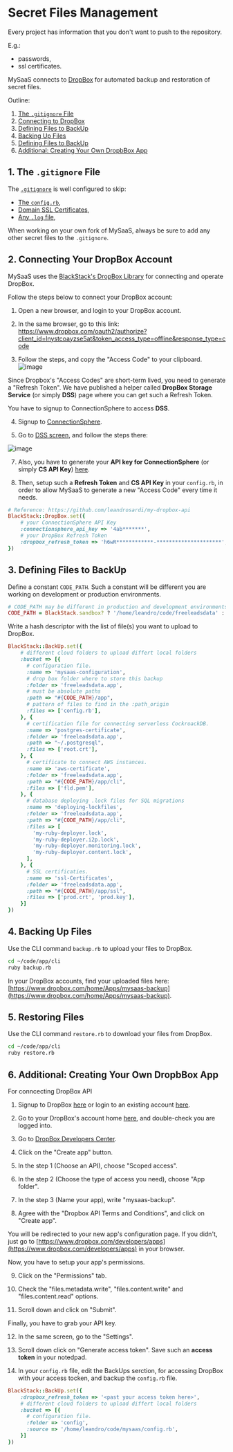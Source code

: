 # Secret Files Management

Every project has information that you don't want to push to the repository.

E.g.:
- passwords,
- ssl certificates. 

MySaaS connects to [DropBox](https://www.dropbox.com/developers/reference/developer-guide) for automated backup and restoration of secret files.

Outline:

1. [The `.gitignore` File](#1-the-gitignore-file)
2. [Connecting to DropBox](#2-connecting-your-dropbox-account)
3. [Defining Files to BackUp](#3-defining-files-to-backup)
4. [Backing Up Files](#4-backing-up-files)
5. [Defining Files to BackUp](#5-restoring-files)
6. [Additional: Creating Your Own DropbBox App](#6-additional-creating-your-own-dropbbox-app)

## 1. The `.gitignore` File

The [`.gitignore`](https://github.com/leandrosardi/mysaas/blob/main/.gitignore) is well configured to skip:

- [The `config.rb`](https://github.com/leandrosardi/mysaas/blob/1.1.0/.gitignore#L31),
- [Domain SSL Certificates](https://github.com/leandrosardi/mysaas/blob/1.1.0/.gitignore#L20),
- [Any `.log` file](https://github.com/leandrosardi/mysaas/blob/1.1.0/.gitignore#L63),

When working on your own fork of MySaaS, always be sure to add any other secret files to the `.gitignore`.

## 2. Connecting Your DropBox Account

MySaaS uses the [BlackStack's DropBox Library](https://github.com/leandrosardi/my-dropbox-api) for connecting and operate DropBox.

Follow the steps below to connect your DropBox account:

1. Open a new browser, and login to your DropBox account.

2. In the same browser, go to this link:
https://www.dropbox.com/oauth2/authorize?client_id=lnystcoayzse5at&token_access_type=offline&response_type=code

3. Follow the steps, and copy the "Access Code" to your clipboard.
![image](https://user-images.githubusercontent.com/55877846/215112803-4f4b08b3-5fa5-45f9-ac27-b1d1aba5ba2e.png)

Since Dropbox's "Access Codes" are short-term lived, you need to generate a "Refresh Token".
We have published a helper called **DropBox Storage Service** (or simply **DSS**) page where you can get such a Refresh Token.

You have to signup to ConnectionSphere to access **DSS**.

4. Signup to [ConnectionSphere](https://ConnectionSphere.com/signup).

5. Go to [DSS screen](https://connectionsphere.com/developers/dss), and follow the steps there:

![image](https://user-images.githubusercontent.com/55877846/215155561-ed1c915f-e585-49bd-957d-4e9cc60d3f02.png)

7. Also, you have to generate your **API key for ConnectionSphere** (or simply **CS API Key**) [here](https://connectionsphere.com/settings/apikey).

8. Then, setup such a **Refresh Token** and **CS API Key** in your `config.rb`, in order to allow MySaaS to generate a new "Access Code" every time it needs.

```ruby
# Reference: https://github.com/leandrosardi/my-dropbox-api
BlackStack::DropBox.set({
    # your ConnectionSphere API Key
    :connectionsphere_api_key => '4ab*******',
    # your DropBox Refresh Token
    :dropbox_refresh_token => 'h6wR************-*********************',
})
```

## 3. Defining Files to BackUp

Define a constant `CODE_PATH`. Such a constant will be different you are working on development or production environments.

```ruby
# CODE_PATH may be different in production and development environments.
CODE_PATH = BlackStack.sandbox? ? '/home/leandro/code/freeleadsdata' : '/home/ubuntu/code/freeleadsdata'
```

Write a hash descriptor with the list of file(s) you want to upload to DropBox.

```ruby
BlackStack::BackUp.set({
    # different cloud folders to upload differt local folders 
    :bucket => [{
      # configuration file.
      :name => 'mysaas-configuration',
      # drop box folder where to store this backup
      :folder => 'freeleadsdata.app',
      # must be absolute paths
      :path => "#{CODE_PATH}/app",
      # pattern of files to find in the :path_origin
      :files => ['config.rb'],
    }, {
      # certification file for connecting serverless CockroackDB.
      :name => 'postgres-certificate',
      :folder => 'freeleadsdata.app',
      :path => "~/.postgresql",
      :files => ['root.crt'],
    }, {
      # certificate to connect AWS instances.
      :name => 'aws-certificate',
      :folder => 'freeleadsdata.app',
      :path => "#{CODE_PATH}/app/cli",
      :files => ['fld.pem'],
    }, {
      # database deploying .lock files for SQL migrations
      :name => 'deploying-lockfiles',
      :folder => 'freeleadsdata.app',
      :path => "#{CODE_PATH}/app/cli",
      :files => [
        'my-ruby-deployer.lock', 
        'my-ruby-deployer.i2p.lock', 
        'my-ruby-deployer.monitoring.lock',
        'my-ruby-deployer.content.lock',
      ],
    }, {
      # SSL certificaties.
      :name => 'ssl-Certificates',
      :folder => 'freeleadsdata.app',
      :path => "#{CODE_PATH}/app/ssl",
      :files => ['prod.crt', 'prod.key'],
    }]
})
```

## 4. Backing Up Files

Use the CLI command `backup.rb` to upload your files to DropBox.

```bash
cd ~/code/app/cli
ruby backup.rb
```

In your DropBox accounts, find your uploaded files here: [https://www.dropbox.com/home/Apps/mysaas-backup](https://www.dropbox.com/home/Apps/mysaas-backup).

## 5. Restoring Files

Use the CLI command `restore.rb` to download your files from DropBox.

```bash
cd ~/code/app/cli
ruby restore.rb
```

## 6. Additional: Creating Your Own DropbBox App

For conncecting DropBox API

1. Signup to DropBox [here](https://www.dropbox.com/register) or login to an existing account [here](https://www.dropbox.com/login).

2. Go to your DropBox's account home [here](https://www.dropbox.com/home), and double-check you are logged into.

3. Go to [DropBox Developers Center](https://www.dropbox.com/developers/apps/).

4. Click on the "Create app" button.

5. In the step 1 (Choose an API), choose "Scoped access".

6. In the step 2 (Choose the type of access you need), choose "App folder".

7. In the step 3 (Name your app), write "mysaas-backup".

8. Agree with the "Dropbox API Terms and Conditions", and click on "Create app".

You will be redirected to your new app's configuration page.
If you didn't, just go to [https://www.dropbox.com/developers/apps](https://www.dropbox.com/developers/apps) in your browser.

Now, you have to setup your app's permissions.

9. Click on the "Permissions" tab.

10. Check the "files.metadata.write", "files.content.write" and "files.content.read" options.

11. Scroll down and click on "Submit".

Finally, you have to grab your API key.

12. In the same screen, go to the "Settings".

13. Scroll down click on "Generate access token". Save such an **access token** in your notedpad.

14. In your `config.rb` file, edit the BackUps serction, for accessing DropBox with your access tocken, and backup the `config.rb` file.

```ruby
BlackStack::BackUp.set({
    :dropbox_refresh_token => '<past your access token here>',
    # different cloud folders to upload differt local folders 
    :bucket => [{
      # configuration file.
      :folder => 'config',
      :source => '/home/leandro/code/mysaas/config.rb',
    }]
})
```
